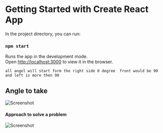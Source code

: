 # Getting Started with Create React App




In the project directory, you can run:

### `npm start`

Runs the app in the development mode.\
Open [http://localhost:3000](http://localhost:3000) to view it in the browser.


```
all angel will start form the right side 0 degree  front would be 90 and left is more then 90 
```
## Angle to take 
![Screenshot](../image/image1.jpg)

#### Approach to solve a problem
![Screenshot](../image/image2.jpg)




